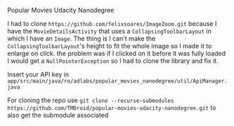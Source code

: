 Popular Movies Udacity Nanodegree

I had to clone `https://github.com/felixsoares/ImageZoom.git` because I have the `MovieDetailsActivity` that uses a `CollapsingToolbarLayout` in which I have an `Image`. The thing is I can't make the `CollapsingToolbarLayout`'s height to fit the whole image so I made it to enlarge on click. the problem was if I clicked on it before it was fully loaded I would get a `NullPointerException` so I had to clone the library and fix it.

Insert your API key in `app/src/main/java/ro/adlabs/popular_movies_nanodegree/util/ApiManager.java`

For cloning the repo use `git clone --recurse-submodules https://github.com/TMDroid/popular-movies-udacity-nanodegree.git` to also get the submodule associated
